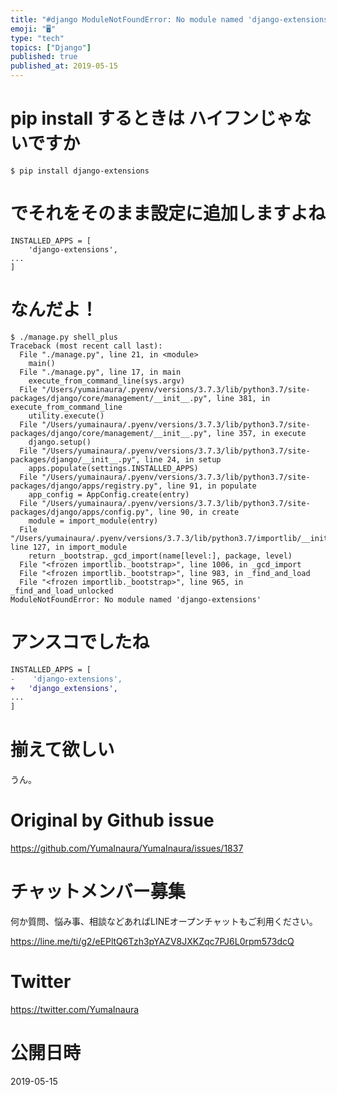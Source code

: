 ```yaml
---
title: "#django ModuleNotFoundError: No module named 'django-extensions'"
emoji: "🖥"
type: "tech"
topics: ["Django"]
published: true
published_at: 2019-05-15
---
```


# pip install するときは ハイフンじゃないですか

```
$ pip install django-extensions
```

# でそれをそのまま設定に追加しますよね

```
INSTALLED_APPS = [
    'django-extensions',
...
]
```

# なんだよ！

```
$ ./manage.py shell_plus
Traceback (most recent call last):
  File "./manage.py", line 21, in <module>
    main()
  File "./manage.py", line 17, in main
    execute_from_command_line(sys.argv)
  File "/Users/yumainaura/.pyenv/versions/3.7.3/lib/python3.7/site-packages/django/core/management/__init__.py", line 381, in execute_from_command_line
    utility.execute()
  File "/Users/yumainaura/.pyenv/versions/3.7.3/lib/python3.7/site-packages/django/core/management/__init__.py", line 357, in execute
    django.setup()
  File "/Users/yumainaura/.pyenv/versions/3.7.3/lib/python3.7/site-packages/django/__init__.py", line 24, in setup
    apps.populate(settings.INSTALLED_APPS)
  File "/Users/yumainaura/.pyenv/versions/3.7.3/lib/python3.7/site-packages/django/apps/registry.py", line 91, in populate
    app_config = AppConfig.create(entry)
  File "/Users/yumainaura/.pyenv/versions/3.7.3/lib/python3.7/site-packages/django/apps/config.py", line 90, in create
    module = import_module(entry)
  File "/Users/yumainaura/.pyenv/versions/3.7.3/lib/python3.7/importlib/__init__.py", line 127, in import_module
    return _bootstrap._gcd_import(name[level:], package, level)
  File "<frozen importlib._bootstrap>", line 1006, in _gcd_import
  File "<frozen importlib._bootstrap>", line 983, in _find_and_load
  File "<frozen importlib._bootstrap>", line 965, in _find_and_load_unlocked
ModuleNotFoundError: No module named 'django-extensions'

```

# アンスコでしたね

```diff
INSTALLED_APPS = [
-    'django-extensions',
+   'django_extensions',
...
]
```

 # 揃えて欲しい

うん。

# Original by Github issue

https://github.com/YumaInaura/YumaInaura/issues/1837








<!-- Update From Qiita API -->

# チャットメンバー募集


何か質問、悩み事、相談などあればLINEオープンチャットもご利用ください。

https://line.me/ti/g2/eEPltQ6Tzh3pYAZV8JXKZqc7PJ6L0rpm573dcQ





# Twitter


https://twitter.com/YumaInaura


<!-- Update From Qiita API -->



# 公開日時

2019-05-15
